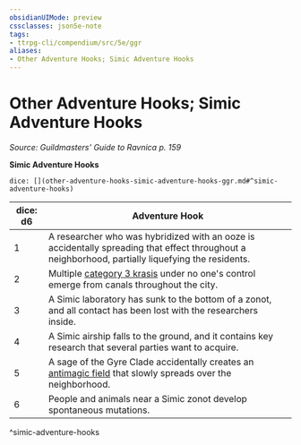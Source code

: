 ```yaml
---
obsidianUIMode: preview
cssclasses: json5e-note
tags:
- ttrpg-cli/compendium/src/5e/ggr
aliases:
- Other Adventure Hooks; Simic Adventure Hooks
---
```

# Other Adventure Hooks; Simic Adventure Hooks
*Source: Guildmasters' Guide to Ravnica p. 159* 

**Simic Adventure Hooks**

`dice: [](other-adventure-hooks-simic-adventure-hooks-ggr.md#^simic-adventure-hooks)`

| dice: d6 | Adventure Hook |
|----------|----------------|
| 1 | A researcher who was hybridized with an ooze is accidentally spreading that effect throughout a neighborhood, partially liquefying the residents. |
| 2 | Multiple [category 3 krasis](Інструменти%20ДМ/CLI/bestiary/monstrosity/category-3-krasis-ggr.md) under no one's control emerge from canals throughout the city. |
| 3 | A Simic laboratory has sunk to the bottom of a zonot, and all contact has been lost with the researchers inside. |
| 4 | A Simic airship falls to the ground, and it contains key research that several parties want to acquire. |
| 5 | A sage of the Gyre Clade accidentally creates an [antimagic field](Інструменти%20ДМ/CLI/spells/antimagic-field-xphb.md) that slowly spreads over the neighborhood. |
| 6 | People and animals near a Simic zonot develop spontaneous mutations. |
^simic-adventure-hooks
